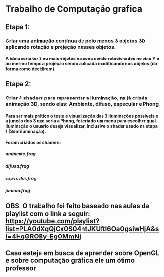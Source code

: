 # Trabalho de Computação grafica

## Etapa 1:

### Criar uma animação contínua de pelo menos 3 objetos 3D aplicando rotação e projeção nesses objetos.

#### A ideia seria ter 3 ou mais objetos na cena sendo rotacionados no eixo Y e ao mesmo tempo a projeção sendo aplicada modificando nos objetos (da forma como decidirem).

## Etapa 2:

### Criar 4 shaders para representar a iluminação, na já criada animação 3D, sendo elas: Ambiente, difuso, especular e Phong

#### Para ser mais prático o teste e visualização das 3 iluminações possiveis e a junção dos 3 que seria a Phong, foi criado um menu para escolher qual iluminação o usuario deseja visualizar, inclusive o shader usado na etapa 1 (Sem iluminação).

#### Foram criados os shaders:
##### ambiente.frag
##### difusa.frag
##### especular.frag
##### juncao.frag

## OBS: O trabalho foi feito baseado nas aulas da playlist com o link a seguir: https://youtube.com/playlist?list=PLA0dXqQjCx0S04ntJKUftl6OaOgsiwHjA&si=4HqGROBy-EgOMmNj
## Caso esteja em busca de aprender sobre OpenGL e sobre computação gráfica ele um ótimo professor